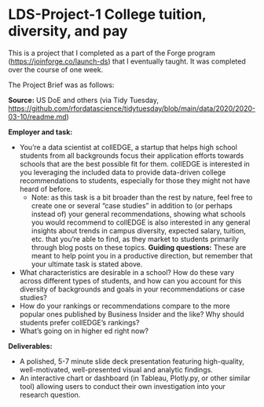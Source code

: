 # LDS-Project-1 College tuition, diversity, and pay

This is a project that I completed as a part of the Forge program (https://joinforge.co/launch-ds) that I eventually taught. It was completed over the course of one week.

The Project Brief was as follows:

**Source:** US DoE and others (via Tidy Tuesday, https://github.com/rfordatascience/tidytuesday/blob/main/data/2020/2020-03-10/readme.md)

**Employer and task:**
- You’re a data scientist at collEDGE, a startup that helps high school students from all backgrounds focus their application efforts towards schools that are the best possible fit for them. collEDGE is interested in you leveraging the included data to provide data-driven college recommendations to students, especially for those they might not have heard of before. 
  - Note: as this task is a bit broader than the rest by nature, feel free to create one or several “case studies” in addition to (or perhaps instead of) your general recommendations, showing what schools you would recommend to 
collEDGE is also interested in any general insights about trends in campus diversity, expected salary, tuition, etc. that you’re able to find, as they market to students primarily through blog posts on these topics.
**Guiding questions:** These are meant to help point you in a productive direction, but remember that your ultimate task is stated above.
- What characteristics are desirable in a school? How do these vary across different types of students, and how can you account for this diversity of backgrounds and goals in your recommendations or case studies?
- How do your rankings or recommendations compare to the more popular ones published by Business Insider and the like? Why should students prefer collEDGE’s rankings?
- What’s going on in higher ed right now? 

**Deliverables:**
- A polished, 5-7 minute slide deck presentation featuring high-quality, well-motivated, well-presented visual and analytic findings.
- An interactive chart or dashboard (in Tableau, Plotly.py, or other similar tool) allowing users to conduct their own investigation into your research question.
